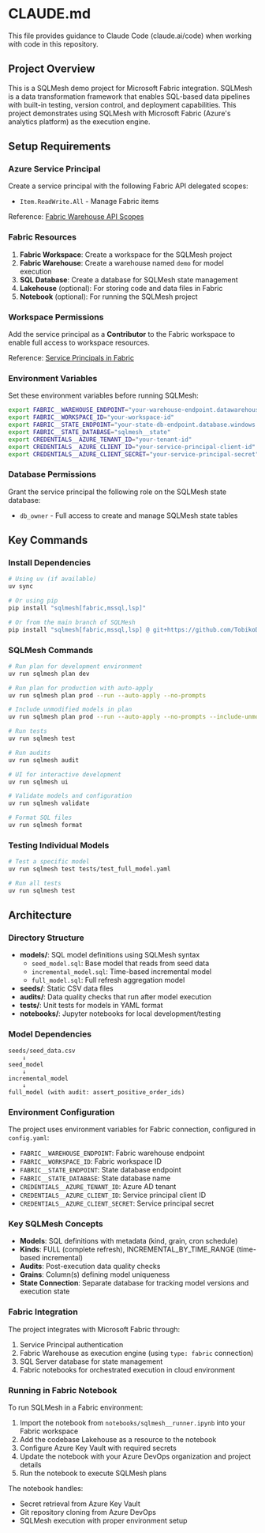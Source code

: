 # CLAUDE.md

This file provides guidance to Claude Code (claude.ai/code) when working with code in this repository.

## Project Overview

This is a SQLMesh demo project for Microsoft Fabric integration. SQLMesh is a data transformation framework that enables SQL-based data pipelines with built-in testing, version control, and deployment capabilities. This project demonstrates using SQLMesh with Microsoft Fabric (Azure's analytics platform) as the execution engine.

## Setup Requirements

### Azure Service Principal
Create a service principal with the following Fabric API delegated scopes:
- `Item.ReadWrite.All` - Manage Fabric items

Reference: [Fabric Warehouse API Scopes](https://learn.microsoft.com/en-us/rest/api/fabric/warehouse/items/create-warehouse?tabs=HTTP#required-delegated-scopes)

### Fabric Resources
1. **Fabric Workspace**: Create a workspace for the SQLMesh project
2. **Fabric Warehouse**: Create a warehouse named `demo` for model execution
3. **SQL Database**: Create a database for SQLMesh state management
4. **Lakehouse** (optional): For storing code and data files in Fabric
5. **Notebook** (optional): For running the SQLMesh project

### Workspace Permissions
Add the service principal as a **Contributor** to the Fabric workspace to enable full access to workspace resources.

Reference: [Service Principals in Fabric](https://learn.microsoft.com/en-us/fabric/data-warehouse/service-principals)

### Environment Variables
Set these environment variables before running SQLMesh:
```bash
export FABRIC__WAREHOUSE_ENDPOINT="your-warehouse-endpoint.datawarehouse.fabric.microsoft.com"
export FABRIC__WORKSPACE_ID="your-workspace-id"
export FABRIC__STATE_ENDPOINT="your-state-db-endpoint.database.windows.net"
export FABRIC__STATE_DATABASE="sqlmesh__state"
export CREDENTIALS__AZURE_TENANT_ID="your-tenant-id"
export CREDENTIALS__AZURE_CLIENT_ID="your-service-principal-client-id"
export CREDENTIALS__AZURE_CLIENT_SECRET="your-service-principal-secret"
```

### Database Permissions
Grant the service principal the following role on the SQLMesh state database:
- `db_owner` - Full access to create and manage SQLMesh state tables

## Key Commands

### Install Dependencies
```bash
# Using uv (if available)
uv sync

# Or using pip
pip install "sqlmesh[fabric,mssql,lsp]"

# Or from the main branch of SQLMesh
pip install "sqlmesh[fabric,mssql,lsp] @ git+https://github.com/TobikoData/sqlmesh.git@main"
```

### SQLMesh Commands
```bash
# Run plan for development environment
uv run sqlmesh plan dev

# Run plan for production with auto-apply
uv run sqlmesh plan prod --run --auto-apply --no-prompts

# Include unmodified models in plan
uv run sqlmesh plan prod --run --auto-apply --no-prompts --include-unmodified

# Run tests
uv run sqlmesh test

# Run audits
uv run sqlmesh audit

# UI for interactive development
uv run sqlmesh ui

# Validate models and configuration
uv run sqlmesh validate

# Format SQL files
uv run sqlmesh format
```

### Testing Individual Models
```bash
# Test a specific model
uv run sqlmesh test tests/test_full_model.yaml

# Run all tests
uv run sqlmesh test
```

## Architecture

### Directory Structure
- **models/**: SQL model definitions using SQLMesh syntax
  - `seed_model.sql`: Base model that reads from seed data
  - `incremental_model.sql`: Time-based incremental model
  - `full_model.sql`: Full refresh aggregation model
- **seeds/**: Static CSV data files
- **audits/**: Data quality checks that run after model execution
- **tests/**: Unit tests for models in YAML format
- **notebooks/**: Jupyter notebooks for local development/testing

### Model Dependencies
```
seeds/seed_data.csv
    ↓
seed_model
    ↓
incremental_model
    ↓
full_model (with audit: assert_positive_order_ids)
```

### Environment Configuration
The project uses environment variables for Fabric connection, configured in `config.yaml`:
- `FABRIC__WAREHOUSE_ENDPOINT`: Fabric warehouse endpoint
- `FABRIC__WORKSPACE_ID`: Fabric workspace ID
- `FABRIC__STATE_ENDPOINT`: State database endpoint
- `FABRIC__STATE_DATABASE`: State database name
- `CREDENTIALS__AZURE_TENANT_ID`: Azure AD tenant
- `CREDENTIALS__AZURE_CLIENT_ID`: Service principal client ID
- `CREDENTIALS__AZURE_CLIENT_SECRET`: Service principal secret

### Key SQLMesh Concepts
- **Models**: SQL definitions with metadata (kind, grain, cron schedule)
- **Kinds**: FULL (complete refresh), INCREMENTAL_BY_TIME_RANGE (time-based incremental)
- **Audits**: Post-execution data quality checks
- **Grains**: Column(s) defining model uniqueness
- **State Connection**: Separate database for tracking model versions and execution state

### Fabric Integration
The project integrates with Microsoft Fabric through:
1. Service Principal authentication
2. Fabric Warehouse as execution engine (using `type: fabric` connection)
3. SQL Server database for state management
4. Fabric notebooks for orchestrated execution in cloud environment

### Running in Fabric Notebook
To run SQLMesh in a Fabric environment:
1. Import the notebook from `notebooks/sqlmesh__runner.ipynb` into your Fabric workspace
2. Add the codebase Lakehouse as a resource to the notebook
3. Configure Azure Key Vault with required secrets
4. Update the notebook with your Azure DevOps organization and project details
5. Run the notebook to execute SQLMesh plans

The notebook handles:
- Secret retrieval from Azure Key Vault
- Git repository cloning from Azure DevOps
- SQLMesh execution with proper environment setup